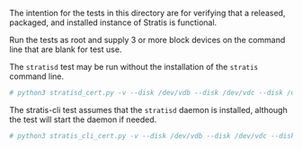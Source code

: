 The intention for the tests in this directory are for verifying that a
released, packaged, and installed instance of Stratis is functional.

Run the tests as root and supply 3 or more block devices on the
command line that are blank for test use.

The `stratisd` test may be run without the installation of the `stratis` command line.

```bash
# python3 stratisd_cert.py -v --disk /dev/vdb --disk /dev/vdc --disk /dev/vdd
```

The stratis-cli test assumes that the `stratisd` daemon is installed, although the test will start the daemon if needed.

```bash
# python3 stratis_cli_cert.py -v --disk /dev/vdb --disk /dev/vdc --disk /dev/vdd
```
